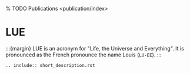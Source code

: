 % TODO Publications <publication/index>

# LUE

:::{margin}
LUE is an acronym for "Life, the Universe and Everything". It is pronounced as the French pronounce the name
Louis (`LU-EE`).
:::

```{eval-rst}
.. include:: short_description.rst
```

